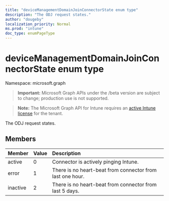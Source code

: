 ```yaml
---
title: "deviceManagementDomainJoinConnectorState enum type"
description: "The ODJ request states."
author: "dougeby"
localization_priority: Normal
ms.prod: "intune"
doc_type: enumPageType
---
```


# deviceManagementDomainJoinConnectorState enum type

Namespace: microsoft.graph

> **Important:** Microsoft Graph APIs under the /beta version are subject to change; production use is not supported.

> **Note:** The Microsoft Graph API for Intune requires an [active Intune license](https://go.microsoft.com/fwlink/?linkid=839381) for the tenant.

The ODJ request states.

## Members
|Member|Value|Description|
|:---|:---|:---|
|active|0|Connector is actively pinging Intune.|
|error|1|There is no heart-beat from connector from last one hour.|
|inactive|2|There is no heart-beat from connector from last 5 days.|




